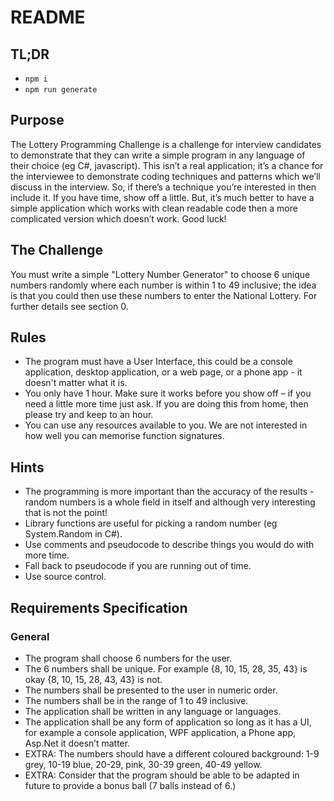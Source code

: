 # README

## TL;DR

- `npm i`
- `npm run generate`

## Purpose

The Lottery Programming Challenge is a challenge for interview candidates to demonstrate that they can write a simple program in any language of their choice (eg C#, javascript). This isn’t a real application; it’s a chance for the interviewee to demonstrate coding techniques and patterns which we’ll discuss in the interview. So, if there’s a technique you’re interested in then include it. If you have time, show off a little. But, it’s much better to have a simple application which works with clean readable code then a more complicated version which doesn’t work. Good luck!

## The Challenge

You must write a simple "Lottery Number Generator" to choose 6 unique numbers randomly where each number is within 1 to 49 inclusive; the idea is that you could then use these numbers to enter the National Lottery.
For further details see section 0.

## Rules

- The program must have a User Interface, this could be a console application, desktop application, or a web page, or a phone app - it doesn't matter what it is.
- You only have 1 hour. Make sure it works before you show off – if you need a little more time just ask. If you are doing this from home, then please try and keep to an hour.
- You can use any resources available to you. We are not interested in how well you can memorise function signatures.

## Hints

- The programming is more important than the accuracy of the results - random numbers is a whole field in itself and although very interesting that is not the point!
- Library functions are useful for picking a random number (eg System.Random in C#).
- Use comments and pseudocode to describe things you would do with more time.
- Fall back to pseudocode if you are running out of time.
- Use source control.

## Requirements Specification

### General

- The program shall choose 6 numbers for the user.
- The 6 numbers shall be unique. For example {8, 10, 15, 28, 35, 43} is okay {8, 10, 15, 28, 43, 43} is not.
- The numbers shall be presented to the user in numeric order.
- The numbers shall be in the range of 1 to 49 inclusive.
- The application shall be written in any language or languages.
- The application shall be any form of application so long as it has a UI, for example a console application, WPF application, a Phone app, Asp.Net it doesn’t matter.
- EXTRA: The numbers should have a different coloured background: 1-9 grey, 10-19 blue, 20-29, pink, 30-39 green, 40-49 yellow.
- EXTRA: Consider that the program should be able to be adapted in future to provide a bonus ball (7 balls instead of 6.)
